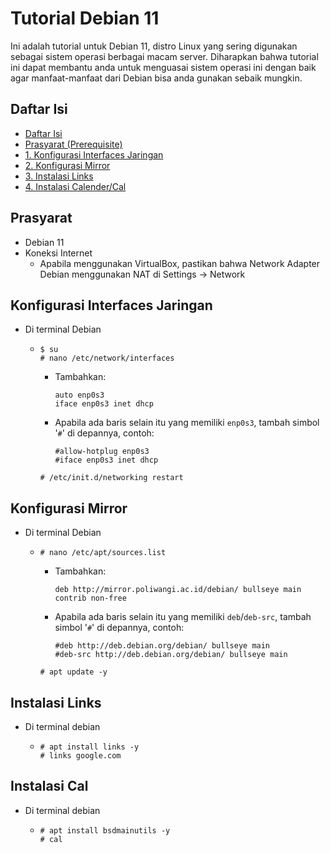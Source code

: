 # Tutorial Debian 11
Ini adalah tutorial untuk Debian 11, distro Linux yang sering digunakan sebagai sistem operasi berbagai macam server. Diharapkan bahwa tutorial ini dapat membantu anda untuk menguasai sistem operasi ini dengan baik agar manfaat-manfaat dari Debian bisa anda gunakan sebaik mungkin.
## Daftar Isi
- [Daftar Isi](#daftar-isi)
- [Prasyarat (Prerequisite)](#prasyarat)
- [1. Konfigurasi Interfaces Jaringan](#konfigurasi-interfaces-jaringan)
- [2. Konfigurasi Mirror](#konfigurasi-mirror)
- [3. Instalasi Links](#instalasi-links)
- [4. Instalasi Calender/Cal](#instalasi-cal)
## Prasyarat
- Debian 11
- Koneksi Internet
  - Apabila menggunakan VirtualBox, pastikan bahwa Network Adapter Debian menggunakan NAT di Settings -> Network
## Konfigurasi Interfaces Jaringan
- Di terminal Debian
  - ```
    $ su 
    # nano /etc/network/interfaces
    ```
    - Tambahkan:
      ```
      auto enp0s3
      iface enp0s3 inet dhcp
      ```
    - Apabila ada baris selain itu yang memiliki `enp0s3`, tambah simbol '`#`' di depannya, contoh:
      ```
      #allow-hotplug enp0s3
      #iface enp0s3 inet dhcp
      ```
    ```
    # /etc/init.d/networking restart
    ```
## Konfigurasi Mirror
- Di terminal Debian
  - ```
    # nano /etc/apt/sources.list
    ```
    - Tambahkan:
      ```
      deb http://mirror.poliwangi.ac.id/debian/ bullseye main contrib non-free
      ```
    - Apabila ada baris selain itu yang memiliki `deb`/`deb-src`, tambah simbol '`#`' di depannya, contoh:
      ```
      #deb http://deb.debian.org/debian/ bullseye main
      #deb-src http://deb.debian.org/debian/ bullseye main
      ```
    ```
    # apt update -y
    ```
## Instalasi Links
- Di terminal debian
  - ```
    # apt install links -y
    # links google.com
    ```
## Instalasi Cal
- Di terminal debian
  - ```
    # apt install bsdmainutils -y
    # cal
      
